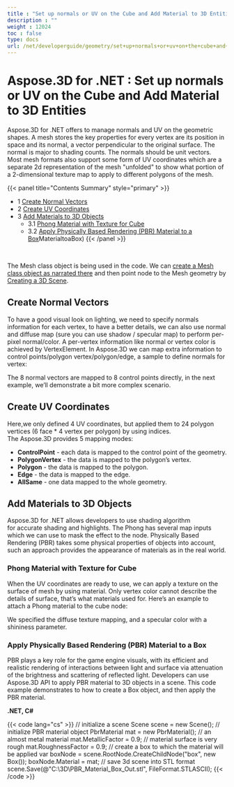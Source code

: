 ```yaml
---
title : "Set up normals or UV on the Cube and Add Material to 3D Entities" 
description : "" 
weight : 12024 
toc : false
type: docs
url: /net/developerguide/geometry/set+up+normals+or+uv+on+the+cube+and+add+material+to+3d+entities/
---
```


# Aspose.3D for .NET : Set up normals or UV on the Cube and Add Material to 3D Entities


Aspose.3D for .NET offers to manage normals and UV on the geometric shapes. A mesh stores the key properties for every vertex are its position in space and its normal, a vector perpendicular to the original surface. The normal is major to shading counts. The normals should be unit vectors. Most mesh formats also support some form of UV coordinates which are a separate 2d representation of the mesh "unfolded" to show what portion of a 2-dimensional texture map to apply to different polygons of the mesh.

{{< panel title="Contents Summary" style="primary" >}}
*   1 [Create Normal Vectors](#create-normal-vectors)
*   2 [Create UV Coordinates](#create-uv-coordinates)
*   3 [Add Materials to 3D Objects](#add-materials-to-3d-objects)
    *   3.1 [Phong Material with Texture for Cube](#phong-material-with-texture-for-cube)
    *   3.2 [Apply Physically Based Rendering (PBR) Material to a Box](#apply-physically-based-rendering-(pbr) material-to-a-box)MaterialtoaBox)
{{< /panel >}}
 

 

The Mesh class object is being used in the code. We can [create a Mesh class object as narrated there](https://docs2.aspose.com/3d/net/developerguide/geometry/create+3d+mesh+and+scene) and then point node to the Mesh geometry by [Creating a 3D Scene](https://docs2.aspose.com/3d/net/developerguide/geometry/create+3d+mesh+and+scene).

## Create Normal Vectors

To have a good visual look on lighting, we need to specify normals information for each vertex, to have a better details, we can also use normal and diffuse map (sure you can use shadow / specular map) to perform per-pixel normal/color. A per-vertex information like normal or vertex color is achieved by VertexElement. In Aspose.3D we can map extra information to control points/polygon vertex/polygon/edge, a sample to define normals for vertex:

The 8 normal vectors are mapped to 8 control points directly, in the next example, we’ll demonstrate a bit more complex scenario.

## Create UV Coordinates

Here,we only defined 4 UV coordinates, but applied them to 24 polygon vertices (6 face \* 4 vertex per polygon) by using indices.  
The Aspose.3D provides 5 mapping modes:

*   **ControlPoint** - each data is mapped to the control point of the geometry.
*   **PolygonVertex** - the data is mapped to the polygon’s vertex.
*   **Polygon** - the data is mapped to the polygon.
*   **Edge** - the data is mapped to the edge.
*   **AllSame** - one data mapped to the whole geometry.

## Add Materials to 3D Objects

Aspose.3D for .NET allows developers to use shading algorithm for accurate shading and highlights. The Phong has several map inputs which we can use to mask the effect to the node. Physically Based Rendering (PBR) takes some physical properties of objects into account, such an approach provides the appearance of materials as in the real world.

### Phong Material with Texture for Cube

When the UV coordinates are ready to use, we can apply a texture on the surface of mesh by using material. Only vertex color cannot describe the details of surface, that’s what materials used for. Here’s an example to attach a Phong material to the cube node:

We specified the diffuse texture mapping, and a specular color with a shininess parameter.

### Apply Physically Based Rendering (PBR) Material to a Box

PBR plays a key role for the game engine visuals, with its efficient and realistic rendering of interactions between light and surface via attenuation of the brightness and scattering of reflected light. Developers can use Aspose.3D API to apply PBR material to 3D objects in a scene. This code example demonstrates to how to create a Box object, and then apply the PBR material.

**.NET, C#**

{{< code lang="cs" >}}
// initialize a scene
Scene scene = new Scene();
// initialize PBR material object
PbrMaterial mat = new PbrMaterial();
// an almost metal material
mat.MetallicFactor = 0.9;
// material surface is very rough
mat.RoughnessFactor = 0.9;
// create a box to which the material will be applied
var boxNode = scene.RootNode.CreateChildNode("box", new Box());
boxNode.Material = mat;
// save 3d scene into STL format
scene.Save(@"C:\3D\PBR_Material_Box_Out.stl", FileFormat.STLASCII);
{{< /code >}}

